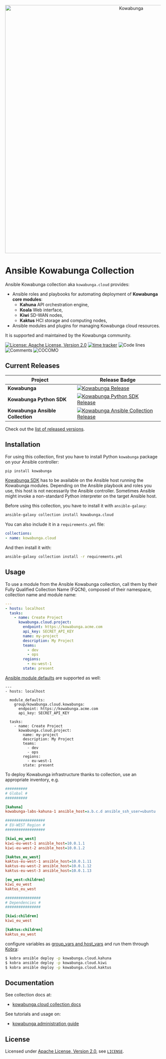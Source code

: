 <p align="center">
  <a href="https://www.kowabunga.cloud/?utm_source=github&utm_medium=logo" target="_blank">
    <picture>
      <source srcset="https://raw.githubusercontent.com/kowabunga-cloud/infographics/master/art/kowabunga-title-white.png" media="(prefers-color-scheme: dark)" />
      <source srcset="https://raw.githubusercontent.com/kowabunga-cloud/infographics/master/art/kowabunga-title-black.png" media="(prefers-color-scheme: light), (prefers-color-scheme: no-preference)" />
      <img src="https://raw.githubusercontent.com/kowabunga-cloud/infographics/master/art/kowabunga-title-black.png" alt="Kowabunga" width="800">
    </picture>
  </a>
</p>

# Ansible Kowabunga Collection

Ansible Kowabunga collection aka `kowabunga.cloud` provides:

- Ansible roles and playbooks for automating deployment of **Kowabunga core modules**:
  - **Kahuna** API orchestration engine,
  - **Koala** Web interface,
  - **Kiwi** SD-WAN nodes,
  - **Kaktus** HCI storage and computing nodes,
- Ansible modules and plugins for managing Kowabunga cloud resources.

It is supported and maintained by the Kowabunga community.

[![License: Apache License, Version 2.0](https://img.shields.io/badge/License-Apache_2.0-blue.svg)](https://spdx.org/licenses/Apache-2.0.html)
[![time tracker](https://wakatime.com/badge/github/kowabunga-cloud/ansible-collections-kowabunga.svg)](https://wakatime.com/badge/github/kowabunga-cloud/ansible-collections-kowabunga)
![Code lines](https://sloc.xyz/github/kowabunga-cloud/ansible-collections-kowabunga/?category=code)
![Comments](https://sloc.xyz/github/kowabunga-cloud/ansible-collections-kowabunga/?category=comments)
![COCOMO](https://sloc.xyz/github/kowabunga-cloud/ansible-collections-kowabunga/?category=cocomo&avg-wage=100000)

## Current Releases

| Project            | Release Badge                                                                                       |
|--------------------|-----------------------------------------------------------------------------------------------------|
| **Kowabunga**           | [![Kowabunga Release](https://img.shields.io/github/v/release/kowabunga-cloud/kowabunga)](https://github.com/kowabunga-cloud/kowabunga/releases) |
| **Kowabunga Python SDK**     | [![Kowabunga Python SDK Release](https://img.shields.io/github/v/release/kowabunga-cloud/kowabunga-python)](https://github.com/kowabunga-cloud/kowabunga-python/releases) |
| **Kowabunga Ansible Collection**     | [![Kowabunga Ansible Collection Release](https://img.shields.io/github/v/release/kowabunga-cloud/ansible-collections-kowabunga)](https://github.com/kowabunga-cloud/ansible-collections-kowabunga/releases) |

Check out the [list of released versions](https://github.com/kowabunga-cloud/ansible-collections-kowabunga/releases).

[kowabunga-python]: https://github.com/kowabunga-cloud/kowabunga-python

## Installation

For using this collection, first you have to install Python `kowabunga` package on your Ansible controller:

```sh
pip install kowabunga
```

[Kowabunga SDK][kowabunga-python] has to be available on the Ansible host running the Kowabunga modules. Depending on the Ansible playbook and roles you use, this host is not necessarily the Ansible controller. Sometimes Ansible might invoke a non-standard Python interpreter on the target Ansible host.

Before using this collection, you have to install it with `ansible-galaxy`:

```sh
ansible-galaxy collection install kowabunga.cloud
```

You can also include it in a `requirements.yml` file:

```yaml
collections:
- name: kowabunga.cloud
```

And then install it with:

```sh
ansible-galaxy collection install -r requirements.yml
```

## Usage

To use a module from the Ansible Kowabunga collection, call them by their Fully Qualified Collection Name (FQCN), composed of their namespace, collection name and module name:

```yaml
---
- hosts: localhost
  tasks:
    - name: Create Project
      kowabunga.cloud.project:
        endpoint: https://kowabunga.acme.com
        api_key: SECRET_API_KEY
        name: my-project
        description: My Project
        teams:
          - dev
          - ops
        regions:
          - eu-west-1
        state: present
```

[Ansible module defaults](https://docs.ansible.com/ansible/latest/user_guide/playbooks_module_defaults.html) are supported as well:

```
---
- hosts: localhost

  module_defaults:
    group/kowabunga.cloud.kowabunga:
      endpoint: https://kowabunga.acme.com
      api_key: SECRET_API_KEY

  tasks:
    - name: Create Project
      kowabunga.cloud.project:
        name: my-project
        description: My Project
        teams:
          - dev
          - ops
        regions:
          - eu-west-1
        state: present
```

To deploy Kowabunga infrastructure thanks to collection, use an appropriate inventory, e.g.

```ini
##########
# Global #
##########

[kahuna]
kowabunga-labs-kahuna-1 ansible_host=a.b.c.d ansible_ssh_user=ubuntu

##################
# EU-WEST Region #
##################

[kiwi_eu_west]
kiwi-eu-west-1 ansible_host=10.0.1.1
kiwi-eu-west-2 ansible_host=10.0.1.2

[kaktus_eu_west]
kaktus-eu-west-1 ansible_host=10.0.1.11
kaktus-eu-west-2 ansible_host=10.0.1.12
kaktus-eu-west-3 ansible_host=10.0.1.13

[eu_west:children]
kiwi_eu_west
kaktus_eu_west

################
# Dependencies #
################

[kiwi:children]
kiwi_eu_west

[kaktus:children]
kaktus_eu_west
```

configure variables as [group_vars and host_vars](https://docs.ansible.com/ansible/latest/playbook_guide/playbooks_variables.html) and run them through [Kobra](https://github.com/kowabunga-cloud/kobra):

```sh
$ kobra ansible deploy -p kowabunga.cloud.kahuna
$ kobra ansible deploy -p kowabunga.cloud.kiwi
$ kobra ansible deploy -p kowabunga.cloud.kaktus
```

## Documentation

See collection docs at:

* [kowabunga.cloud collection docs](https://ansible.kowabunga.cloud/kowabunga/cloud/index.html)

See tutorials and usage on:

* [kowabunga administration guide](https://kowabunga.cloud/docs/admin-guide/)

## License

Licensed under [Apache License, Version 2.0](https://opensource.org/license/apache-2-0), see [`LICENSE`](LICENSE).
